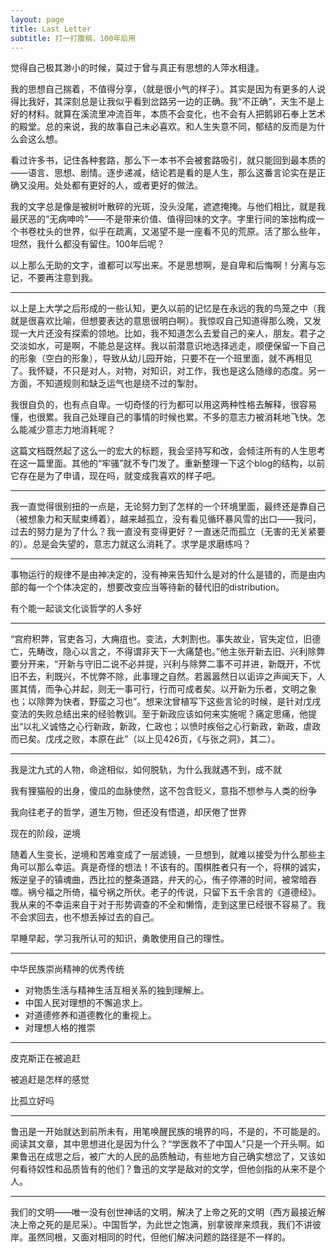 ```yaml
---
layout: page
title: Last Letter
subtitle: 打一打腹稿，100年后用
---
```


觉得自己极其渺小的时候，莫过于曾与真正有思想的人萍水相逢。

我的思想自己揣着，不值得分享，（就是很小气的样子）。其实是因为有更多的人说得比我好，其深刻总是让我似乎看到岔路另一边的正确。我“不正确”，天生不是上好的材料。就算在溪流里冲流百年，本质不会变化，也不会有人把鹅卵石奉上艺术的殿堂。总的来说，我的故事自己未必喜欢。和人生失意不同，郁结的反而是为什么会这么想。

看过许多书，记住各种套路，那么下一本书不会被套路吸引，就只能回到最本质的——语言、思想、剧情。逐步递减，结论若是看的是人生，那么这番言论实在是正确又没用。处处都有更好的人，或者更好的做法。

我的文字总是像是被树叶散碎的光斑，没头没尾，遮遮掩掩。与他们相比，就是我最厌恶的“无病呻吟”——不是带来价值、值得回味的文字。字里行间的笨拙构成一个书卷枕头的世界，似乎在疏离，又渴望不是一座看不见的荒原。活了那么些年，坦然，我什么都没有留住。100年后呢？

以上那么无助的文字，谁都可以写出来。不是思想啊，是自卑和后悔啊！分离与忘记，不要再注意到我。

---
以上是上大学之后形成的一些认知，更久以前的记忆是在永远的我的鸟笼之中（我就是很喜欢比喻，但想要表达的意思很明白啊）。我惊叹自己知道得那么晚，又发现一大片还没有探索的领地。比如，我不知道怎么去爱自己的亲人，朋友。君子之交淡如水，可是啊，不能总是这样。我以前潜意识地选择逃走，顺便保留一下自己的形象（空白的形象），导致从幼儿园开始，只要不在一个班里面，就不再相见了。我怀疑，不只是对人，对物，对知识，对工作，我也是这么随缘的态度。另一方面，不知道规则和缺乏运气也是绕不过的掣肘。

我很自负的，也有点自卑。一切奇怪的行为都可以用这两种性格去解释，很容易懂，也很累。我自己处理自己的事情的时候也累。不多的意志力被消耗地飞快。怎么能减少意志力地消耗呢？

这篇文档既然起了这么一的宏大的标题，我会坚持写和改，会倾注所有的人生思考在这一篇里面。其他的“牢骚”就不专门发了。重新整理一下这个blog的结构，以前它存在是为了申请，现在吗，就变成我喜欢的样子吧。

--------
我一直觉得很别扭的一点是，无论努力到了怎样的一个环境里面，最终还是靠自己（被想象力和天赋束缚着），越来越孤立，没有看见循环暴风雪的出口——我问，过去的努力是为了什么？我一直没有变得更好？一直迷茫而孤立（无害的无关紧要的）。总是会失望的，意志力就这么消耗了。求学是求磨练吗？

------
事物运行的规律不是由神决定的，没有神来告知什么是对的什么是错的，而是由内部的每一个个体决定的，想要改变应当等待新的替代旧的distribution。

有个能一起谈文化谈哲学的人多好

-----
“宫府积弊，官吏各习，大痈疽也。变法，大刺割也。事失故业，官失定位，旧德亡，先畴改，隐心以言之，不得谓非天下一大痛楚也。”他主张开新去旧、兴利除弊要分开来，“开新与守旧二说不必并提，兴利与除弊二事不可并进，新既开，不忧旧不去，利既兴，不忧弊不除，此事理之自然。若嚣嚣然日以诟谇之声闻天下，人匿其情，而争心并起，则无一事可行，行而可成者矣。以开新为乐者，文明之象也；以除弊为快者，野蛮之习也”。想来沈曾植写下这些言论的时候，是针对戊戌变法的失败总结出来的经验教训。至于新政应该如何来实施呢？痛定思痛，他提出“以礼义诚恪之心行新政，新政，仁政也；以愤时疾俗之心行新政，新政，虐政而已矣。戊戌之败，本原在此”（以上见426页，《与张之洞》，其二）。

----
我是沈九式的人物，命途相似，如何脱轨，为什么我就遇不到，成不就

我有狸猫般的出身，傻瓜的血脉使然，这不包含贬义，意指不想参与人类的纷争

我向往老子的哲学，道生万物，但还没有悟道，却厌倦了世界

现在的阶段，逆境

随着人生变长，逆境和苦难变成了一层滤镜，一旦想到，就难以接受为什么那些主角可以那么幸运。真是奇怪的想法！不该有的。围棋胜者只有一个，将棋的诚实，叛逆皇子的镇魂曲，西比拉的整条道路，弁天的心，侑子停滞的时间，被常暗吞噬。祸兮福之所倚，福兮祸之所伏。老子的传说，只留下五千余言的《道德经》。我从来的不幸运来自于对于形势调查的不全和懒惰，走到这里已经很不容易了。我不会求回去，也不想丢掉过去的自己。

早睡早起，学习我所认可的知识，勇敢使用自己的理性。

----
中华民族崇尚精神的优秀传统
* 对物质生活与精神生活互相关系的独到理解上。
* 中国人民对理想的不懈追求上。
* 对道德修养和道德教化的重视上。
* 对理想人格的推崇

----
皮克斯正在被追赶

被追赶是怎样的感觉

比孤立好吗

----
鲁迅是一开始就达到前所未有，用笔唤醒民族的境界的吗，不是的，不可能是的。
阅读其文章，其中思想进化是因为什么？“学医救不了中国人”只是一个开头啊。如果鲁迅在成思之后，被广大的人民的品质触动，有些地方自己确实想岔了，又该如何看待奴性和品质皆有的他们？鲁迅的文学是敌对的文学，但他剑指的从来不是个人。

----
我们的文明——唯一没有创世神话的文明，解决了上帝之死的文明（西方最接近解决上帝之死的是尼采）。中国哲学，为此世之饱满，别拿彼岸来烦我，我们不讲彼岸。虽然同根，又面对相同的时代，但他们解决问题的路径是不一样的。